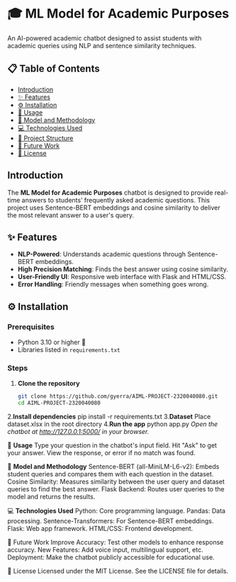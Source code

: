 # 🎓 ML Model for Academic Purposes

An AI-powered academic chatbot designed to assist students with academic queries using NLP and sentence similarity techniques.

## 📋 Table of Contents

- [Introduction](#introduction)
- [✨ Features](#features)
- [⚙️ Installation](#installation)
- [🚀 Usage](#usage)
- [📐 Model and Methodology](#model-and-methodology)
- [💻 Technologies Used](#technologies-used)
- [📁 Project Structure](#project-structure)
- [🔮 Future Work](#future-work)
- [📜 License](#license)

## Introduction

The **ML Model for Academic Purposes** chatbot is designed to provide real-time answers to students’ frequently asked academic questions. This project uses Sentence-BERT embeddings and cosine similarity to deliver the most relevant answer to a user's query.

## ✨ Features

- **NLP-Powered**: Understands academic questions through Sentence-BERT embeddings.
- **High Precision Matching**: Finds the best answer using cosine similarity.
- **User-Friendly UI**: Responsive web interface with Flask and HTML/CSS.
- **Error Handling**: Friendly messages when something goes wrong.

## ⚙️ Installation

### Prerequisites
- Python 3.10 or higher 🐍
- Libraries listed in `requirements.txt`

### Steps

1. **Clone the repository**
   ```bash
   git clone https://github.com/gyerra/AIML-PROJECT-2320040080.git
   cd AIML-PROJECT-2320040080
2.**Install dependencies**
  pip install -r requirements.txt
3.**Dataset**
Place dataset.xlsx in the root directory
4.**Run the app**
  python app.py
_Open the chatbot at http://127.0.0.1:5000/ in your browser._

🚀 **Usage**
Type your question in the chatbot's input field.
Hit "Ask" to get your answer.
View the response, or error if no match was found.

📐 **Model and Methodology**
Sentence-BERT (all-MiniLM-L6-v2): Embeds student queries and compares them with each question in the dataset.
Cosine Similarity: Measures similarity between the user query and dataset queries to find the best answer.
Flask Backend: Routes user queries to the model and returns the results.

💻 **Technologies Used**
Python: Core programming language.
Pandas: Data processing.
Sentence-Transformers: For Sentence-BERT embeddings.
Flask: Web app framework.
HTML/CSS: Frontend development.

🔮 Future Work
Improve Accuracy: Test other models to enhance response accuracy.
New Features: Add voice input, multilingual support, etc.
Deployment: Make the chatbot publicly accessible for educational use.

📜 License
Licensed under the MIT License. See the LICENSE file for details.

